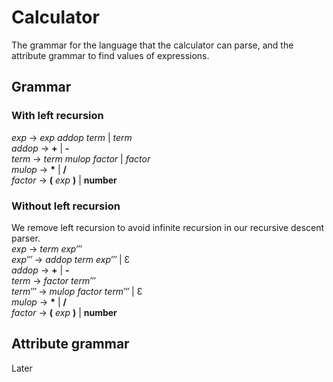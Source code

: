 # Calculator
The grammar for the language that the calculator can parse, and the attribute
grammar to find values of expressions.
## Grammar
### With left recursion
*exp* &rarr; *exp* *addop* *term* | *term*<br/>
*addop* &rarr; **+** | **-**<br/>
*term* &rarr; *term* *mulop* *factor* | *factor*<br/>
*mulop* &rarr; **\*** | **/**<br/>
*factor* &rarr; **(** *exp* **)** | **number**

### Without left recursion
We remove left recursion to avoid infinite recursion in our
recursive descent parser.<br/>
*exp* &rarr; *term* *exp‴*<br/>
*exp‴* &rarr; *addop* *term* *exp‴* | Ɛ<br/>
*addop* &rarr; **+** | **-**<br/>
*term* &rarr; *factor* *term‴*<br/>
*term‴* &rarr; *mulop* *factor* *term‴* | Ɛ<br/>
*mulop* &rarr; **\*** | **/**<br/>
*factor* &rarr; **(** *exp* **)** | **number**

## Attribute grammar
Later